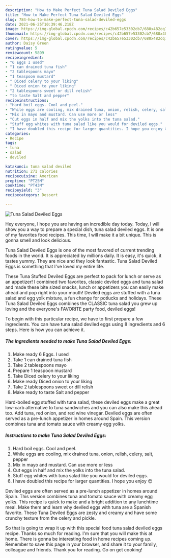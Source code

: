 ```yaml
---
description: "How to Make Perfect Tuna Salad Deviled Eggs"
title: "How to Make Perfect Tuna Salad Deviled Eggs"
slug: 784-how-to-make-perfect-tuna-salad-deviled-eggs
date: 2021-06-25T10:39:46.218Z
image: https://img-global.cpcdn.com/recipes/c42b657e53302cb7/680x482cq70/tuna-salad-deviled-eggs-recipe-main-photo.jpg
thumbnail: https://img-global.cpcdn.com/recipes/c42b657e53302cb7/680x482cq70/tuna-salad-deviled-eggs-recipe-main-photo.jpg
cover: https://img-global.cpcdn.com/recipes/c42b657e53302cb7/680x482cq70/tuna-salad-deviled-eggs-recipe-main-photo.jpg
author: Daisy Green
ratingvalue: 5
reviewcount: 5899
recipeingredient:
- "6 Eggs I used"
- "1 can drained tuna fish"
- "2 tablespoons mayo"
- "1 teaspoon mustard"
- " Diced celery to your liking"
- " Diced onion to your liking"
- "2 tablespoons sweet or dill relish"
- "to taste Salt and pepper"
recipeinstructions:
- "Hard boil eggs. Cool and peel."
- "While eggs are cooling, mix drained tuna, onion, relish, celery, salt, pepper"
- "Mix in mayo and mustard. Can use more or less"
- "Cut eggs in half and mix the yolks into the tuna salad."
- "Stuff egg whites with tuna salad like you would for deviled eggs."
- "I have doubled this recipe for larger quantities. I hope you enjoy 😊"
categories:
- Recipe
tags:
- tuna
- salad
- deviled

katakunci: tuna salad deviled 
nutrition: 271 calories
recipecuisine: American
preptime: "PT25M"
cooktime: "PT43M"
recipeyield: "3"
recipecategory: Dessert

---
```



![Tuna Salad Deviled Eggs](https://img-global.cpcdn.com/recipes/c42b657e53302cb7/680x482cq70/tuna-salad-deviled-eggs-recipe-main-photo.jpg)

Hey everyone, I hope you are having an incredible day today. Today, I will show you a way to prepare a special dish, tuna salad deviled eggs. It is one of my favorites food recipes. This time, I will make it a bit unique. This is gonna smell and look delicious.

Tuna Salad Deviled Eggs is one of the most favored of current trending foods in the world. It is appreciated by millions daily. It is easy, it's quick, it tastes yummy. They are nice and they look fantastic. Tuna Salad Deviled Eggs is something that I've loved my entire life.

These Tuna Stuffed Deviled Eggs are perfect to pack for lunch or serve as an appetizer! I combined two favorites, classic deviled eggs and tuna salad and made these bite sized snacks, lunch or appetizers you can easily make ahead and pop right into your mouth! Deviled eggs are stuffed with a tuna salad and egg yolk mixture, a fun change for potlucks and holidays. These Tuna Salad Deviled Eggs combines the CLASSIC tuna salad you grew up loving and the everyone&#39;s FAVORITE party food, deviled eggs!


To begin with this particular recipe, we have to first prepare a few ingredients. You can have tuna salad deviled eggs using 8 ingredients and 6 steps. Here is how you can achieve it.

<!--inarticleads1-->

##### The ingredients needed to make Tuna Salad Deviled Eggs:

1. Make ready 6 Eggs. I used
1. Take 1 can drained tuna fish
1. Take 2 tablespoons mayo
1. Prepare 1 teaspoon mustard
1. Take  Diced celery to your liking
1. Make ready  Diced onion to your liking
1. Take 2 tablespoons sweet or dill relish
1. Make ready to taste Salt and pepper


Hard-boiled egg stuffed with tuna salad, these deviled eggs make a great low-carb alternative to tuna sandwiches and you can also make this ahead too. Add tuna, red onion, and red wine vinegar. Deviled eggs are often served as a pre-lunch appetizer in homes around Spain. This version combines tuna and tomato sauce with creamy egg yolks. 

<!--inarticleads2-->

##### Instructions to make Tuna Salad Deviled Eggs:

1. Hard boil eggs. Cool and peel.
1. While eggs are cooling, mix drained tuna, onion, relish, celery, salt, pepper
1. Mix in mayo and mustard. Can use more or less
1. Cut eggs in half and mix the yolks into the tuna salad.
1. Stuff egg whites with tuna salad like you would for deviled eggs.
1. I have doubled this recipe for larger quantities. I hope you enjoy 😊


Deviled eggs are often served as a pre-lunch appetizer in homes around Spain. This version combines tuna and tomato sauce with creamy egg yolks. This recipe is quick to make and a bright addition to any lunchtime meal. Make them and learn why deviled eggs with tuna are a Spanish favorite. These Tuna Deviled Eggs are zesty and creamy and have some crunchy texture from the celery and pickle. 

So that is going to wrap it up with this special food tuna salad deviled eggs recipe. Thanks so much for reading. I'm sure that you will make this at home. There is gonna be interesting food in home recipes coming up. Remember to save this page in your browser, and share it to your family, colleague and friends. Thank you for reading. Go on get cooking!
